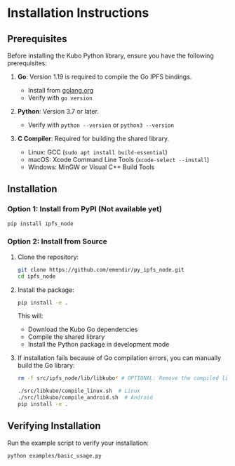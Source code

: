 # Installation Instructions

## Prerequisites

Before installing the Kubo Python library, ensure you have the following prerequisites:

1. **Go**: Version 1.19 is required to compile the Go IPFS bindings.
   - Install from [golang.org](https://golang.org/doc/install)
   - Verify with `go version`

2. **Python**: Version 3.7 or later.
   - Verify with `python --version` or `python3 --version`

3. **C Compiler**: Required for building the shared library.
   - Linux: GCC (`sudo apt install build-essential`)
   - macOS: Xcode Command Line Tools (`xcode-select --install`)
   - Windows: MinGW or Visual C++ Build Tools

## Installation

### Option 1: Install from PyPI (Not available yet)

```bash
pip install ipfs_node
```

### Option 2: Install from Source

1. Clone the repository:
   ```bash
   git clone https://github.com/emendir/py_ipfs_node.git
   cd ipfs_node
   ```

2. Install the package:
   ```bash
   pip install -e .
   ```

   This will:
   - Download the Kubo Go dependencies
   - Compile the shared library
   - Install the Python package in development mode

3. If installation fails because of Go compilation errors, you can manually build the Go library:
   ```bash
   rm -f src/ipfs_node/lib/libkubo* # OPTIONAL: Remove the compiled library
   
   ./src/libkubo/compile_linux.sh  # Linux
   ./src/libkubo/compile_android.sh  # Android
   pip install -e .
   ```



## Verifying Installation

Run the example script to verify your installation:

```bash
python examples/basic_usage.py
```


